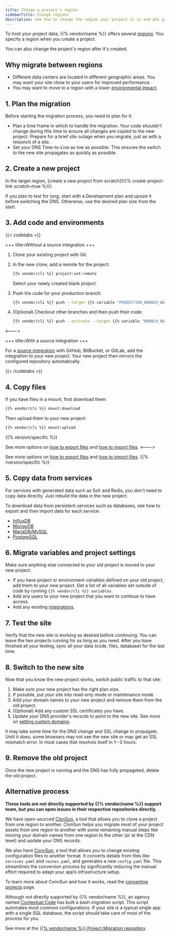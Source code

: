 ```yaml
---
title: Change a project's region
sidebarTitle: Change regions
description: See how to change the region your project is in and why you might want to do so.
---
```


To host your project data, {{% vendor/name %}} offers several [regions](/development/regions.md).
You specify a region when you create a project.

You can also change the project's region after it's created.

## Why migrate between regions

- Different data centers are located in different geographic areas.
  You may want your site close to your users for improved performance.
- You may want to move to a region with a lower [environmental impact](/development/regions.md#environmental-impact).

## 1. Plan the migration

Before starting the migration process, you need to plan for it:

- Plan a time frame in which to handle the migration.
  Your code shouldn't change during this time to ensure all changes are copied to the new project.
  Prepare for a brief site outage when you migrate, just as with a relaunch of a site.
- Set your DNS Time-to-Live as low as possible.
  This ensures the switch to the new site propagates as quickly as possible.

## 2. Create a new project

In the target region, [create a new project from scratch]({{% create-project-link scratch=true %}}).

If you plan to test for long, start with a Development plan and upsize it before switching the DNS.
Otherwise, use the desired plan size from the start.

## 3. Add code and environments

{{< codetabs >}}

+++
title=Without a source integration
+++

1. Clone your existing project with Git.
2. In the new clone, add a remote for the project:

   ```bash
   {{% vendor/cli %}} project:set-remote
   ```

   Select your newly created blank project.

3. Push the code for your production branch:

   ```bash
   {{% vendor/cli %}} push --target {{% variable "PRODUCTION_BRANCH_NAME" %}}
   ```

4. (Optional) Checkout other branches and then push their code:

   ```bash
   {{% vendor/cli %}} push --activate --target {{% variable "BRANCH_NAME" %}} --parent {{% variable "PRODUCTION_BRANCH_NAME" %}}
   ```

<--->

+++
title=With a source integration
+++

For a [source integration](/integrations/source/_index.md) with GitHub, BitBucket, or GitLab,
add the integration to your new project.
Your new project then mirrors the configured repository automatically.

{{< /codetabs >}}

## 4. Copy files

If you have files in a mount, first download them:

```bash
{{% vendor/cli %}} mount:download
```

Then upload them to your new project:

```bash
{{% vendor/cli %}} mount:upload
```

{{% version/specific %}}
<!-- Platform.sh -->
See more options on [how to export files](/learn/tutorials/exporting.md)
and [how to import files](/learn/tutorials/migrating.md#5-import-data).
<--->
<!-- Version 2 -->
See more options on [how to export files](/learn/tutorials/exporting.md)
and [how to import files](/learn/tutorials/migrating/from-psh.md#5-import-data).
{{% /version/specific %}}

## 5. Copy data from services

For services with generated data such as Solr and Redis, you don't need to copy data directly.
Just rebuild the data in the new project.

To download data from persistent services such as databases,
see how to export and then import data for each service:

- [InfluxDB](/add-services/influxdb.md#export-data)
- [MongoDB](/add-services/mongodb.md#exporting-data)
- [MariaDB/MySQL](/add-services/mysql/_index.md#exporting-data)
- [PostgreSQL](/add-services/postgresql.md#exporting-data)

## 6. Migrate variables and project settings

Make sure anything else connected to your old project is moved to your new project:

- If you have project or environment variables defined on your old project, add them to your new project.
  Get a list of all variables set outside of code by running `{{% vendor/cli %}} variables`.
- Add any users to your new project that you want to continue to have access.
- Add any existing [integrations](/integrations/_index.md).

## 7. Test the site

Verify that the new site is working as desired before continuing.
You can leave the two projects running for as long as you need.
After you have finished all your testing, sync all your data (code, files, database) for the last time.

## 8. Switch to the new site

Now that you know the new project works, switch public traffic to that site:

1. Make sure your new project has the right plan size.
2. If possible, put your site into read-only mode or maintenance mode.
3. Add your domain names to your new project and remove them from the old project.
4. (Optional) Add any custom SSL certificates you have.
5. Update your DNS provider's records to point to the new site. See more on [setting custom domains](/domains/steps/_index.md).

It may take some time for the DNS change and SSL change to propagate.
Until it does, some browsers may not see the new site or may get an SSL mismatch error.
In most cases that resolves itself in 1--3 hours.

## 9. Remove the old project

Once the new project is running and the DNS has fully propagated, delete the old project.

## Alternative process

**These tools are not directly supported by {{% vendor/name %}} support team, but you can open issues in their respective repositories directly.**

We have open-sourced [ClonSun](https://github.com/upsun/clonsun), a tool that allows you to clone a project from one region to another.
ClonSun helps you migrate most of your project assets from one region to another with some remaining manual steps like moving your domain names from one region to the other (or at the CDN level) and update your DNS records.

We also have [ConvSun](https://github.com/upsun/convsun), a tool that allows you to change existing configuration files to another format. It converts details from files like `services.yaml` and `routes.yaml`, and generates a new `config.yaml` file. This streamlines the conversion process by significantly reducing the manual effort required to adapt your app’s infrastructure setup.

To learn more about ConvSun and how it works, read the [converting projects](https://docs.upsun.com/learn/tutorials/migrating/from-psh.html) page.

Although not directly supported by {{% vendor/name %}},
an agency named [Contextual Code](https://www.contextualcode.com/) has built a bash migration script.
This script automates most common configurations.
If your site is a typical single app with a single SQL database,
the script should take care of most of the process for you.

See more at the [{{% vendor/name %}} Project Migration repository](https://gitlab.com/contextualcode/platformsh-migration).
